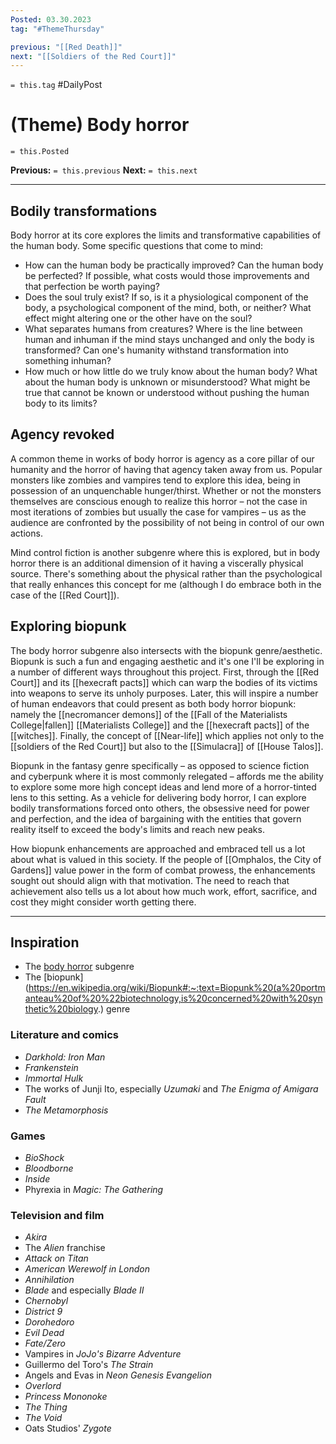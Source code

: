 ```yaml
---
Posted: 03.30.2023
tag: "#ThemeThursday"

previous: "[[Red Death]]"
next: "[[Soldiers of the Red Court]]"
---
```

`= this.tag` #DailyPost 
# (Theme) Body horror
`= this.Posted`

**Previous:** `= this.previous`
**Next:** `= this.next`

---

## Bodily transformations

Body horror at its core explores the limits and transformative capabilities of the human body. Some specific questions that come to mind:
- How can the human body be practically improved? Can the human body be perfected? If possible, what costs would those improvements and that perfection be worth paying?
- Does the soul truly exist? If so, is it a physiological component of the body, a psychological component of the mind, both, or neither? What effect might altering one or the other have on the soul?
- What separates humans from creatures? Where is the line between human and inhuman if the mind stays unchanged and only the body is transformed? Can one's humanity withstand transformation into something inhuman?
- How much or how little do we truly know about the human body? What about the human body is unknown or misunderstood? What might be true that cannot be known or understood without pushing the human body to its limits?

## Agency revoked

A common theme in works of body horror is agency as a core pillar of our humanity and the horror of having that agency taken away from us. Popular monsters like zombies and vampires tend to explore this idea, being in possession of an unquenchable hunger/thirst. Whether or not the monsters themselves are conscious enough to realize this horror – not the case in most iterations of zombies but usually the case for vampires – us as the audience are confronted by the possibility of not being in control of our own actions.

Mind control fiction is another subgenre where this is explored, but in body horror there is an additional dimension of it having a viscerally physical source. There's something about the physical rather than the psychological that really enhances this concept for me (although I do embrace both in the case of the [[Red Court]]).

## Exploring biopunk

The body horror subgenre also intersects with the biopunk genre/aesthetic. Biopunk is such a fun and engaging aesthetic and it's one I'll be exploring in a number of different ways throughout this project. First, through the [[Red Court]] and its [[hexecraft pacts]] which can warp the bodies of its victims into weapons to serve its unholy purposes. Later, this will inspire a number of human endeavors that could present as both body horror biopunk: namely the [[necromancer demons]] of the [[Fall of the Materialists College|fallen]] [[Materialists College]] and the [[hexecraft pacts]] of the [[witches]]. Finally, the concept of [[Near-life]] which applies not only to the [[soldiers of the Red Court]] but also to the [[Simulacra]] of [[House Talos]].

Biopunk in the fantasy genre specifically – as opposed to science fiction and cyberpunk where it is most commonly relegated – affords me the ability to explore some more high concept ideas and lend more of a horror-tinted lens to this setting. As a vehicle for delivering body horror, I can explore bodily transformations forced onto others, the obsessive need for power and perfection, and the idea of bargaining with the entities that govern reality itself to exceed the body's limits and reach new peaks.

How biopunk enhancements are approached and embraced tell us a lot about what is valued in this society. If the people of [[Omphalos, the City of Gardens]] value power in the form of combat prowess, the enhancements sought out should align with that motivation. The need to reach that achievement also tells us a lot about how much work, effort, sacrifice, and cost they might consider worth getting there.

---

## Inspiration
- The [body horror](https://en.wikipedia.org/wiki/Body_horror) subgenre
- The [biopunk](https://en.wikipedia.org/wiki/Biopunk#:~:text=Biopunk%20(a%20portmanteau%20of%20%22biotechnology,is%20concerned%20with%20synthetic%20biology.) genre

### Literature and comics
- *Darkhold: Iron Man*
- *Frankenstein*
- *Immortal Hulk*
- The works of Junji Ito, especially *Uzumaki* and *The Enigma of Amigara Fault*
- *The Metamorphosis*

### Games
- *BioShock*
- *Bloodborne*
- *Inside*
- Phyrexia in *Magic: The Gathering*

### Television and film
- *Akira*
- The *Alien* franchise
- *Attack on Titan*
- *American Werewolf in London*
- *Annihilation*
- *Blade* and especially *Blade II*
- *Chernobyl*
- *District 9*
- *Dorohedoro*
- *Evil Dead*
- *Fate/Zero*
- Vampires in *JoJo's Bizarre Adventure*
- Guillermo del Toro's *The Strain*
- Angels and Evas in *Neon Genesis Evangelion*
- *Overlord*
- *Princess Mononoke*
- *The Thing*
- *The Void*
- Oats Studios' *Zygote*